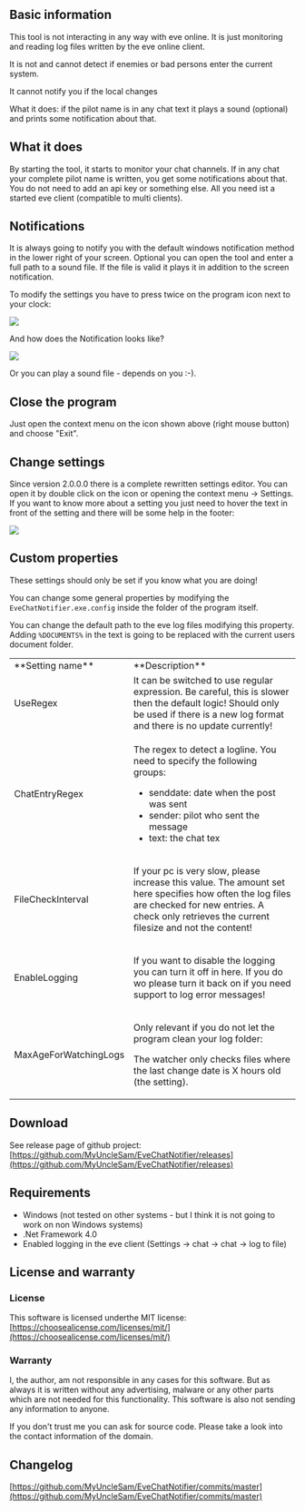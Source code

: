 ## Basic information

This tool is not interacting in any way with eve online. It is just monitoring and reading log files written by the eve online client.

It is not and cannot detect if enemies or bad persons enter the current system.

It cannot notify you if the local changes

What it does: if the pilot name is in any chat text it plays a sound (optional) and prints some notification about that.

## What it does

By starting the tool, it starts to monitor your chat channels. If in any chat your complete pilot name is written, you get some notifications about that. You do not need to add an api key or something else. All you need ist a started eve client (compatible to multi clients).

## Notifications

It is always going to notify you with the default windows notification method in the lower right of your screen. Optional you can open the tool and enter a full path to a sound file. If the file is valid it plays it in addition to the screen notification.

To modify the settings you have to press twice on the program icon next to your clock:

![](https://book.esn.space/uploads/images/gallery/2017-08-Aug/scaled-840-0/image-1502048228262.png)

And how does the Notification looks like?

![](https://book.esn.space/uploads/images/gallery/2017-08-Aug/scaled-840-0/image-1502141592601.png)

Or you can play a sound file - depends on you :-).

## Close the program

Just open the context menu on the icon shown above (right mouse button) and choose "Exit".

## Change settings

Since version 2.0.0.0 there is a complete rewritten settings editor. You can open it by double click on the icon or opening the context menu -> Settings. If you want to know more about a setting you just need to hover the text in front of the setting and there will be some help in the footer:

![](https://book.esn.space/uploads/images/gallery/2017-08-Aug/scaled-840-0/image-1502229407705.png)

## Custom properties

These settings should only be set if you know what you are doing!

You can change some general properties by modifying the `EveChatNotifier.exe.config` inside the folder of the program itself.

You can change the default path to the eve log files modifying this property. Adding `%DOCUMENTS%` in the text is going to be replaced with the current users document folder.

<table id="bkmrk-setting-name-descrip">

<tbody>

<tr>

<td>**Setting name**</td>

<td>**Description**</td>

</tr>

<tr>

<td>UseRegex</td>

<td>It can be switched to use regular expression. Be careful, this is slower then the default logic! Should only be used if there is a new log format and there is no update currently!</td>

</tr>

<tr>

<td>ChatEntryRegex</td>

<td>

The regex to detect a logline. You need to specify the following groups:

*   senddate: date when the post was sent
*   sender: pilot who sent the message
*   text: the chat tex

</td>

</tr>

<tr>

<td>FileCheckInterval</td>

<td>

If your pc is very slow, please increase this value. The amount set here specifies how often the log files are checked for new entries. A check only retrieves the current filesize and not the content!

</td>

</tr>

<tr>

<td>EnableLogging</td>

<td>

If you want to disable the logging you can turn it off in here. If you do wo please turn it back on if you need support to log error messages!

</td>

</tr>

<tr>

<td>MaxAgeForWatchingLogs</td>

<td>

Only relevant if you do not let the program clean your log folder:

The watcher only checks files where the last change date is X hours old (the setting).

</td>

</tr>

</tbody>

</table>

## Download

See release page of github project: [https://github.com/MyUncleSam/EveChatNotifier/releases](https://github.com/MyUncleSam/EveChatNotifier/releases)

## Requirements

*   Windows (not tested on other systems - but I think it is not going to work on non Windows systems)
*   .Net Framework 4.0
*   Enabled logging in the eve client (Settings -> chat -> chat -> log to file)

## License and warranty

### License

This software is licensed underthe MIT license: [https://choosealicense.com/licenses/mit/](https://choosealicense.com/licenses/mit/)

### Warranty

I, the author, am not responsible in any cases for this software. But as always it is written without any advertising, malware or any other parts which are not needed for this functionality. This software is also not sending any information to anyone.

If you don't trust me you can ask for source code. Please take a look into the contact information of the domain.

## Changelog

[https://github.com/MyUncleSam/EveChatNotifier/commits/master](https://github.com/MyUncleSam/EveChatNotifier/commits/master)

<div class="pcl_tooltip_box" style="display: none;">Image already added</div>
